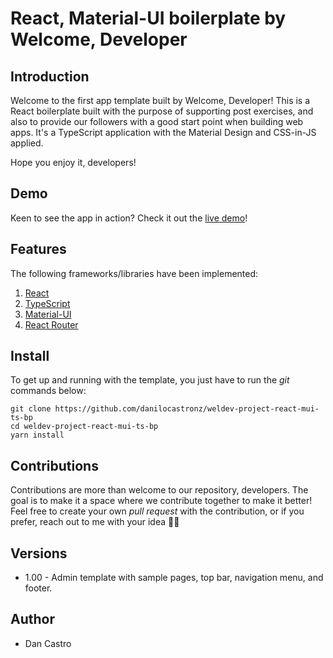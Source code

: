 # React, Material-UI boilerplate by Welcome, Developer

## Introduction

Welcome to the first app template built by Welcome, Developer! This is a React boilerplate built with the purpose of supporting post exercises, and also to provide our followers with a good start point when building web apps. It's a TypeScript application with the Material Design and CSS-in-JS applied.

Hope you enjoy it, developers!

## Demo

Keen to see the app in action? Check it out the [live demo](https://weldev-react-mui-ts.vercel.app/)!

## Features

The following frameworks/libraries have been implemented:

1. [React](https://reactjs.org/)
2. [TypeScript](https://www.typescriptlang.org/)
3. [Material-UI](https://material-ui.com/)
4. [React Router](https://reactrouter.com/)

## Install

To get up and running with the template, you just have to run the _git_ commands below:

```
git clone https://github.com/danilocastronz/weldev-project-react-mui-ts-bp
cd weldev-project-react-mui-ts-bp
yarn install
```

## Contributions

Contributions are more than welcome to our repository, developers. The goal is to make it a space where we contribute together to make it better! Feel free to create your own _pull request_ with the contribution, or if you prefer, reach out to me with your idea 🙋‍♂️

## Versions

- 1.00 - Admin template with sample pages, top bar, navigation menu, and footer.

## Author

- Dan Castro

